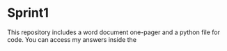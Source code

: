 # Sprint1
This repository includes a word document one-pager and a python file for code. You can access my answers inside the 

